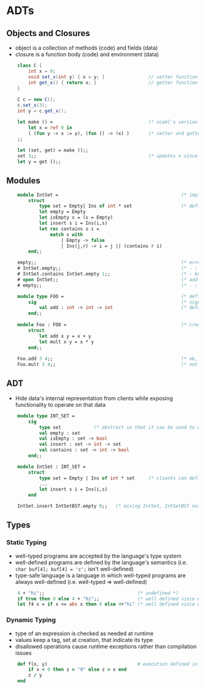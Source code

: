 # ADTs

## Objects and Closures

- object is a collection of methods (code) and fields (data)
- closure is a function body (code) and environment (data)

```java
    class C {                           
        int x = 0;
        void set_x(int y) { x = y; }                // setter function
        int get_x() { return x; }                   // getter function
    }
    
    C c = new C();
    c.set_x(3);
    int y = c.get_x();
```
```ocaml
    let make () =                                   (* ocaml's version of a "constructor" *)
        let x = ref 0 in
        ( (fun y -> x := y), (fun () -> !x) )       (* setter and getter functions *)
    ;;
    
    let (set, get) = make ();;
    set 3;;                                         (* updates x since x is in the environment of the setter closure *)
    let y = get ();;
```

## Modules

```ocaml
    module IntSet =                                             (* implementation of a set *)
        struct
            type set = Empty| Ins of int * set                  (* definition of set data type *)
            let empty = Empty                                   
            let isEmpty s = (s = Empty)                     
            let insert s i = Ins(i,s)
            let rec contains s i =
                match s with
                    | Empty -> false
                    | Ins(j,r) -> i = j || (contains r i)
        end;;
```
```ocaml
    empty;;                                                     (* error: unbound value empty *)
    # IntSet.empty;;                                            (* - : IntSet.set = IntSet.Empty printed out *)
    # IntSet.contains IntSet.empty 1;;                          (* - bool = false is printed out *)
    # open IntSet;;                                             (* add IntSet names to curr scope *)
    # empty;;                                                   (* - : IntSet.Empty printed out *)
```
```ocaml
    module type FOO =                                           (* defines module signature and exposes add function *)
        sig                                                     (* signature names are all caps by convention *)
            val add : int -> int -> int                         (* default signature exposes everything in module *)
        end;;
        
    module Foo : FOO =                                          (* creates a module of the above type *)
        struct
            let add x y = x + y
            let mult x y = x * y
        end;;
    
    Foo.add 3 4;;                                               (* ok, since add is exposed by the type definition *)
    Foo.mult 3 4;;                                              (* not accessible since mult is not exposed *)
```

## ADT

- Hide data's internal representation from clients while exposing functionality to operate on that data

```ocaml
    module type INT_SET =
        sig
            type set            (* abstract so that it can be used to define function signatures but not be exposed *)
            val empty : set
            val isEmpty : set -> bool
            val insert : set -> int -> set
            val contains : set -> int -> bool
        end;;

    module IntSet : INT_SET =
        struct
            type set = Empty | Ins of int * set     (* clients can define their own set data type *)                 
            ...
            let insert s i = Ins(i,s)
        end
```
```ocaml
    IntSet.insert IntSetBST.empty 0;;   (* mixing IntSet, IntSetBST not allowed since they may have different representations *)
```

## Types

### Static Typing
- well-typed programs are accepted by the language's type system
- well-defined programs are defined by the language's semantics (i.e. `char buf[4]; buf[4] = 'c';` isn't well-defined)
- type-safe language is a language in which well-typed programs are always well-defined (i.e. well-typed => well-defined)

```ocaml
    4 + "hi";;                                  (* undefined *)
    if true then 0 else 4 + "hi";;              (* well defined since expression always evaluates to 0, but still rejected by type system *)
    let f4 x = if x <= abs x then 0 else 4+"hi" (* well defined since expression always evaluates to 0, but still rejected by type system *)
```

### Dynamic Typing
- type of an expression is checked as needed at runtime 
- values keep a tag, set at creation, that indicate its type
- disallowed operations cause runtime exceptions rather than compilation issues

```ruby
    def f(x, y)                                 # execution defined in all cases (throws a TypeError exception if input isn't valid
        if x < 0 then z = "0" else z = x end
        z / y
    end
```